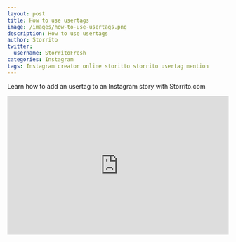 ```yaml
---
layout: post
title: How to use usertags
image: /images/how-to-use-usertags.png
description: How to use usertags
author: Storrito
twitter:
  username: StorritoFresh
categories: Instagram
tags: Instagram creator online storitto storrito usertag mention
---
```


Learn how to add an usertag to an Instagram story with Storrito.com

<iframe style="width: 560px; height: 315px; max-width: 100%" src="https://www.youtube.com/embed/djFC0A5bvp0?rel=0" frameborder="0" allow="autoplay; encrypted-media" allowfullscreen></iframe>
